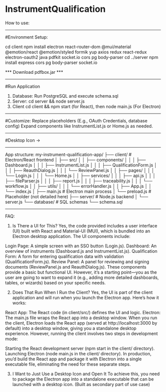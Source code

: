 # InstrumentQualification

How to use: 
_________________________________________________________________________________________
#Environment Setup: 

cd client
    npm install electron react-router-dom @mui/material @emotion/react @emotion/styled formik yup axios redux react-redux electron-oauth2 java pdfkit socket.io cors pg body-parser
cd ../server
    npm install express cors pg body-parser socket.io

*** Download pdfbox.jar ***
_________________________________________________________________________________________
#Run Application 
1. Database: Run PostgreSQL and execute schema.sql
2. Server: cd server && node server.js
3. Client cd client && npm start (for React), then node main.js (For Electron)
__________________________________________________________________________________________
#Customize: 
Replace placeholders (E.g., OAuth Credentials, database config)
Expand components like InstrumentList.js or Home.js as needed. 
__________________________________________________________________________________________
#Desktop Icon -> 

__________________________________________________________________________________________
App structure: 
my-instrument-qualification-app/
├── client/                  # Electron/React frontend
│   ├── src/
│   │   ├── components/
│   │   │   ├── Dashboard.js
│   │   │   ├── InstrumentList.js
│   │   │   ├── QualificationForm.js
│   │   │   ├── ReauthDialog.js
│   │   │   └── ReviewPanel.js
│   │   ├── pages/
│   │   │   └── Login.js
│   │   │   └── Home.js
│   │   ├── services/
│   │   │   ├── api.js
│   │   │   ├── fileParser.js
│   │   │   ├── report.js
│   │   │   ├── traceability.js
│   │   │   └── workflow.js
│   │   ├── utils/
│   │   │   └── errorHandler.js
│   │   ├── App.js
│   │   └── index.js
│   ├── main.js             # Electron main process
│   └── preload.js          # Placeholder (not detailed here)
├── server/                 # Node.js backend
│   └── server.js
└── database/               # SQL schemas
    └── schema.sql
__________________________________________________________________________________________

FAQ:
1. Is There a UI for This?
Yes, the code provided includes a user interface (UI) built with React and Material-UI (MUI), which is bundled into an Electron desktop application. The UI components include:

Login Page: A simple screen with an SSO button (Login.js).
Dashboard: An overview of instruments (Dashboard.js and InstrumentList.js).
Qualification Form: A form for entering qualification data with validation (QualificationForm.js).
Review Panel: A panel for reviewing and signing documents (ReviewPanel.js and ReauthDialog.js).
These components provide a basic but functional UI. However, it’s a starting point—you as the user are going to want to expand it (e.g., adding more detailed dashboards, tables, or wizards) based on your specific needs.

2. Does That Run When I Run the Client?
Yes, the UI is part of the client application and will run when you launch the Electron app. Here’s how it works:

React App: The React code (in client/src/) defines the UI and logic.
Electron: The main.js file wraps the React app into a desktop window.
When you run the client, Electron loads the React app (served at http://localhost:3000 by default) into a desktop window, giving you a standalone desktop experience.
However, running the client involves two steps in development mode:

Starting the React development server (npm start in the client/ directory).
Launching Electron (node main.js in the client/ directory).
In production, you’d build the React app and package it with Electron into a single executable file, eliminating the need for these separate steps.

3. I Want to Just Use a Desktop Icon and Open It
To achieve this, you need to package the Electron app into a standalone executable that can be launched with a desktop icon. (Built as secondary part of use case) 

